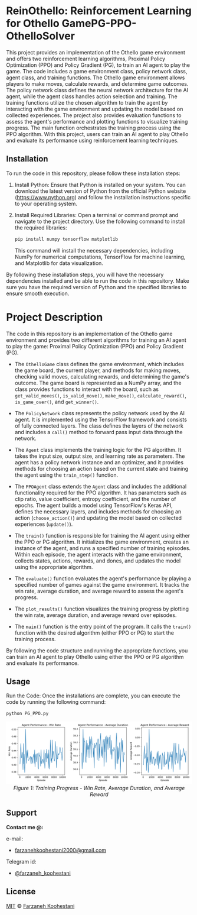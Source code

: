 # ReinOthello: Reinforcement Learning for Othello GamePG-PPO-OthelloSolver

This project provides an implementation of the Othello game environment and offers two reinforcement learning algorithms, Proximal Policy Optimization (PPO) and Policy Gradient (PG), to train an AI agent to play the game. The code includes a game environment class, policy network class, agent class, and training functions. The Othello game environment allows players to make moves, calculate rewards, and determine game outcomes. The policy network class defines the neural network architecture for the AI agent, while the agent class handles action selection and training. The training functions utilize the chosen algorithm to train the agent by interacting with the game environment and updating the model based on collected experiences. The project also provides evaluation functions to assess the agent's performance and plotting functions to visualize training progress. The main function orchestrates the training process using the PPO algorithm. With this project, users can train an AI agent to play Othello and evaluate its performance using reinforcement learning techniques.

## Installation
To run the code in this repository, please follow these installation steps:

1. Install Python: Ensure that Python is installed on your system. You can download the latest version of Python from the official Python website (https://www.python.org) and follow the installation instructions specific to your operating system.

2. Install Required Libraries: Open a terminal or command prompt and navigate to the project directory. Use the following command to install the required libraries:

   ```bash
   pip install numpy tensorflow matplotlib
   ```

   This command will install the necessary dependencies, including NumPy for numerical computations, TensorFlow for machine learning, and Matplotlib for data visualization.

By following these installation steps, you will have the necessary dependencies installed and be able to run the code in this repository. Make sure you have the required version of Python and the specified libraries to ensure smooth execution.

# Project Description
The code in this repository is an implementation of the Othello game environment and provides two different algorithms for training an AI agent to play the game: Proximal Policy Optimization (PPO) and Policy Gradient (PG).

* The `OthelloGame` class defines the game environment, which includes the game board, the current player, and methods for making moves, checking valid moves, calculating rewards, and determining the game's outcome. The game board is represented as a NumPy array, and the class provides functions to interact with the board, such as `get_valid_moves()`, `is_valid_move()`, `make_move()`, `calculate_reward()`, `is_game_over()`, and `get_winner()`.

* The `PolicyNetwork` class represents the policy network used by the AI agent. It is implemented using the TensorFlow framework and consists of fully connected layers. The class defines the layers of the network and includes a `call()` method to forward pass input data through the network.

* The `Agent` class implements the training logic for the PG algorithm. It takes the input size, output size, and learning rate as parameters. The agent has a policy network instance and an optimizer, and it provides methods for choosing an action based on the current state and training the agent using the `train_step()` function.

* The `PPOAgent` class extends the `Agent` class and includes the additional functionality required for the PPO algorithm. It has parameters such as clip ratio, value coefficient, entropy coefficient, and the number of epochs. The agent builds a model using TensorFlow's Keras API, defines the necessary layers, and includes methods for choosing an action (`choose_action()`) and updating the model based on collected experiences (`update()`).

* The `train()` function is responsible for training the AI agent using either the PPO or PG algorithm. It initializes the game environment, creates an instance of the agent, and runs a specified number of training episodes. Within each episode, the agent interacts with the game environment, collects states, actions, rewards, and dones, and updates the model using the appropriate algorithm.

* The `evaluate()` function evaluates the agent's performance by playing a specified number of games against the game environment. It tracks the win rate, average duration, and average reward to assess the agent's progress.

* The `plot_results()` function visualizes the training progress by plotting the win rate, average duration, and average reward over episodes.

* The `main()` function is the entry point of the program. It calls the `train()` function with the desired algorithm (either PPO or PG) to start the training process.

By following the code structure and running the appropriate functions, you can train an AI agent to play Othello using either the PPO or PG algorithm and evaluate its performance.

## Usage
Run the Code: Once the installations are complete, you can execute the code by running the following command:

   ```bash
   python PG_PPO.py
   ```

<p align="center">
  <img src="https://github.com/farkoo/PG-PPO-OthelloSolver/blob/master/Figure_1.png" alt="Training Progress">
  <br>
  <em>Figure 1: Training Progress - Win Rate, Average Duration, and Average Reward</em>
</p>

## Support

**Contact me @:**

e-mail:

* farzanehkoohestani2000@gmail.com

Telegram id:

* [@farzaneh_koohestani](https://t.me/farzaneh_koohestani)

## License
[MIT](https://github.com/farkoo/PG-PPO-OthelloSolver/blob/master/LICENSE)
&#0169; 
[Farzaneh Koohestani](https://github.com/farkoo)

